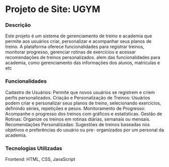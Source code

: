 


# Projeto de Site: UGYM 
### Descrição

Este projeto é um sistema de gerenciamento de treino e academia que permite aos usuários criar, personalizar e acompanhar seus planos de treino. A plataforma oferece funcionalidades para registrar treinos, monitorar progresso, gerenciar rotinas de exercícios e acessar recomendações de treinos personalizados.
alem das funcionalidades para academia, como gerenciamento das informações dos alunos, matriculas e etc

### Funcionalidades
Cadastro de Usuários: Permite que novos usuários se registrem e criem perfis personalizados.
Criação e Personalização de Treinos: Usuários podem criar e personalizar seus planos de treino, selecionando exercícios, definindo séries, repetições e pesos.
Monitoramento de Progresso: Acompanhe o progresso dos treinos com gráficos e estatísticas.
Gestão de Rotinas: Organize os treinos em rotinas diárias, semanais ou mensais.
Recomendações Personalizadas: Sugestões de treinos baseadas nos objetivos e preferências do usuário ou pre- organizados por um personal da academia.

### Tecnologias Utilizadas
Frontend: HTML, CSS, JavaScript